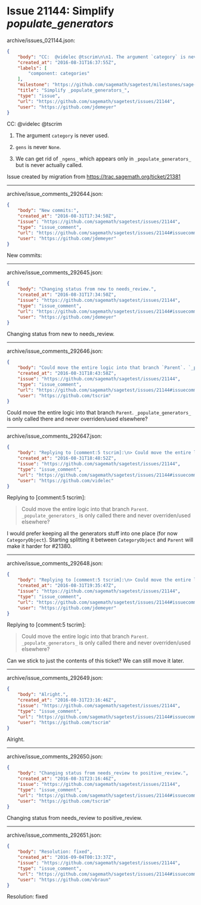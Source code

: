 # Issue 21144: Simplify _populate_generators_

archive/issues_021144.json:
```json
{
    "body": "CC:  @videlec @tscrim\n\n1. The argument `category` is never used.\n\n2. `gens` is never `None`.\n\n3. We can get rid of `_ngens_` which appears only in `_populate_generators_` but is never actually called.\n\nIssue created by migration from https://trac.sagemath.org/ticket/21381\n\n",
    "created_at": "2016-08-31T16:37:55Z",
    "labels": [
        "component: categories"
    ],
    "milestone": "https://github.com/sagemath/sagetest/milestones/sage-7.4",
    "title": "Simplify _populate_generators_",
    "type": "issue",
    "url": "https://github.com/sagemath/sagetest/issues/21144",
    "user": "https://github.com/jdemeyer"
}
```
CC:  @videlec @tscrim

1. The argument `category` is never used.

2. `gens` is never `None`.

3. We can get rid of `_ngens_` which appears only in `_populate_generators_` but is never actually called.

Issue created by migration from https://trac.sagemath.org/ticket/21381





---

archive/issue_comments_292644.json:
```json
{
    "body": "New commits:",
    "created_at": "2016-08-31T17:34:50Z",
    "issue": "https://github.com/sagemath/sagetest/issues/21144",
    "type": "issue_comment",
    "url": "https://github.com/sagemath/sagetest/issues/21144#issuecomment-292644",
    "user": "https://github.com/jdemeyer"
}
```

New commits:



---

archive/issue_comments_292645.json:
```json
{
    "body": "Changing status from new to needs_review.",
    "created_at": "2016-08-31T17:34:50Z",
    "issue": "https://github.com/sagemath/sagetest/issues/21144",
    "type": "issue_comment",
    "url": "https://github.com/sagemath/sagetest/issues/21144#issuecomment-292645",
    "user": "https://github.com/jdemeyer"
}
```

Changing status from new to needs_review.



---

archive/issue_comments_292646.json:
```json
{
    "body": "Could move the entire logic into that branch `Parent`. `_populate_generators_` is only called there and never overriden/used elsewhere?",
    "created_at": "2016-08-31T18:43:58Z",
    "issue": "https://github.com/sagemath/sagetest/issues/21144",
    "type": "issue_comment",
    "url": "https://github.com/sagemath/sagetest/issues/21144#issuecomment-292646",
    "user": "https://github.com/tscrim"
}
```

Could move the entire logic into that branch `Parent`. `_populate_generators_` is only called there and never overriden/used elsewhere?



---

archive/issue_comments_292647.json:
```json
{
    "body": "Replying to [comment:5 tscrim]:\n> Could move the entire logic into that branch `Parent`. `_populate_generators_` is only called there and never overriden/used elsewhere?\n\nI would prefer keeping all the generators stuff into one place (for now `CategoryObject`). Starting splitting it between `CategoryObject` and `Parent` will make it harder for #21380.",
    "created_at": "2016-08-31T18:48:52Z",
    "issue": "https://github.com/sagemath/sagetest/issues/21144",
    "type": "issue_comment",
    "url": "https://github.com/sagemath/sagetest/issues/21144#issuecomment-292647",
    "user": "https://github.com/videlec"
}
```

Replying to [comment:5 tscrim]:
> Could move the entire logic into that branch `Parent`. `_populate_generators_` is only called there and never overriden/used elsewhere?

I would prefer keeping all the generators stuff into one place (for now `CategoryObject`). Starting splitting it between `CategoryObject` and `Parent` will make it harder for #21380.



---

archive/issue_comments_292648.json:
```json
{
    "body": "Replying to [comment:5 tscrim]:\n> Could move the entire logic into that branch `Parent`. `_populate_generators_` is only called there and never overriden/used elsewhere?\n\nCan we stick to just the contents of this ticket? We can still move it later.",
    "created_at": "2016-08-31T19:35:47Z",
    "issue": "https://github.com/sagemath/sagetest/issues/21144",
    "type": "issue_comment",
    "url": "https://github.com/sagemath/sagetest/issues/21144#issuecomment-292648",
    "user": "https://github.com/jdemeyer"
}
```

Replying to [comment:5 tscrim]:
> Could move the entire logic into that branch `Parent`. `_populate_generators_` is only called there and never overriden/used elsewhere?

Can we stick to just the contents of this ticket? We can still move it later.



---

archive/issue_comments_292649.json:
```json
{
    "body": "Alright.",
    "created_at": "2016-08-31T23:16:46Z",
    "issue": "https://github.com/sagemath/sagetest/issues/21144",
    "type": "issue_comment",
    "url": "https://github.com/sagemath/sagetest/issues/21144#issuecomment-292649",
    "user": "https://github.com/tscrim"
}
```

Alright.



---

archive/issue_comments_292650.json:
```json
{
    "body": "Changing status from needs_review to positive_review.",
    "created_at": "2016-08-31T23:16:46Z",
    "issue": "https://github.com/sagemath/sagetest/issues/21144",
    "type": "issue_comment",
    "url": "https://github.com/sagemath/sagetest/issues/21144#issuecomment-292650",
    "user": "https://github.com/tscrim"
}
```

Changing status from needs_review to positive_review.



---

archive/issue_comments_292651.json:
```json
{
    "body": "Resolution: fixed",
    "created_at": "2016-09-04T00:13:37Z",
    "issue": "https://github.com/sagemath/sagetest/issues/21144",
    "type": "issue_comment",
    "url": "https://github.com/sagemath/sagetest/issues/21144#issuecomment-292651",
    "user": "https://github.com/vbraun"
}
```

Resolution: fixed
